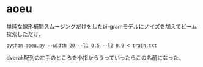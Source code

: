 # aoeu

単純な線形補間スムージングだけをしたbi-gramモデルにノイズを加えてビーム探索しただけ．

```
python aoeu.py --width 20 --l1 0.5 --l2 0.9 < train.txt
```

dvorak配列の左手のところを小指からうっていったらこの名前になった．
